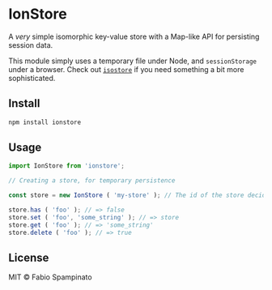 # IonStore

A _very_ simple isomorphic key-value store with a Map-like API for persisting session data.

This module simply uses a temporary file under Node, and `sessionStorage` under a browser. Check out [`isostore`](https://github.com/fabiospampinato/isostore) if you need something a bit more sophisticated.

## Install

```sh
npm install ionstore
```

## Usage

```ts
import IonStore from 'ionstore';

// Creating a store, for temporary persistence

const store = new IonStore ( 'my-store' ); // The id of the store decides the name of the file on disk

store.has ( 'foo' ); // => false
store.set ( 'foo', 'some_string' ); // => store
store.get ( 'foo' ); // => 'some_string'
store.delete ( 'foo' ); // => true
```

## License

MIT © Fabio Spampinato
